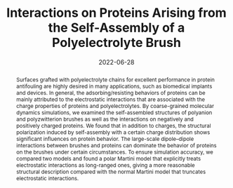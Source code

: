 ---
title: "Interactions on Proteins Arising from the Self-Assembly of a Polyelectrolyte Brush"
authors:
- Yunming Yao
- You-Liang Zhu
- Xiaoyuan Ma
- Junfeng Zhou
date: "2022-06-28"
doi: "10.1021/acs.langmuir.2c00801"
publication_types: ["期刊文章"]
publication: "Langmuir"
publication_short: "Langmuir"
abstract: "Surfaces grafted with polyelectrolyte chains for excellent  performance in protein antifouling are highly desired in many  applications, such as biomedical implants and devices. In general, the  adsorbing/resisting behaviors of proteins can be mainly attributed to  the electrostatic interactions that are associated with the charge  properties of proteins and polyelectrolytes. By coarse-grained molecular  dynamics simulations, we examined the self-assembled structures of  polyanion and polyzwitterion brushes as well as the interactions on  negatively and positively charged proteins. We found that in addition to  charges, the structural polarization induced by self-assembly with a  certain charge distribution shows significant influences on protein  behavior. The large-scale dipole–dipole interactions between brushes and  proteins can dominate the behavior of proteins on the brushes under  certain circumstances. To ensure simulation accuracy, we compared two  models and found a polar Martini model that explicitly treats  electrostatic interactions as long-ranged ones, giving a more reasonable  structural description compared with the normal Martini model that  truncates electrostatic interactions."
url_pdf: "https://doi.org/10.1021/acs.langmuir.2c00801"
---